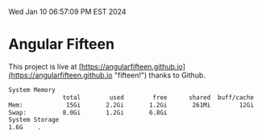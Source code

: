 Wed Jan 10 06:57:09 PM EST 2024

# Angular Fifteen


This project is live at [https://angularfifteen.github.io](https://angularfifteen.github.io "fifteen!") thanks to Github.

```bash
System Memory
               total        used        free      shared  buff/cache   available
Mem:            15Gi       2.2Gi       1.2Gi       261Mi        12Gi        13Gi
Swap:          8.0Gi       1.2Gi       6.8Gi
System Storage
1.6G	.
```
